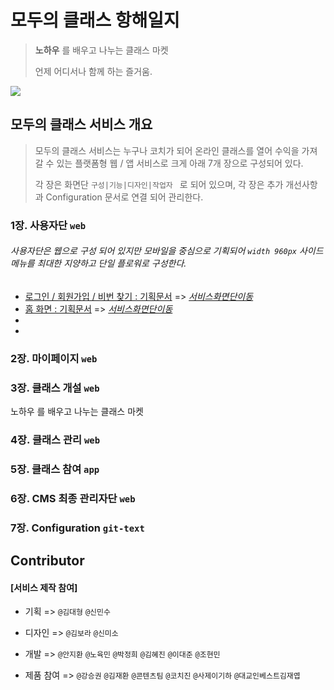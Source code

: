 # 모두의 클래스 항해일지

> **노하우** 를 배우고 나누는 클래스 마켓
>
> 언제 어디서나 함께 하는 즐거움. 



![](image/logo1024.png)







## 모두의 클래스 서비스 개요 

>  모두의 클래스 서비스는 누구나 코치가 되어 온라인 클래스를 열어 수익을 가져 갈 수 있는 플랫폼형 웹 / 앱 서비스로 크게 아래 7개 장으로 구성되어 있다.
>
> 각 장은 화면단 `구성|기능|디자인|작업자 `  로  되어 있으며, 각 장은 추가 개선사항과  Configuration 문서로 연결 되어 관리한다. 





### 1장. 사용자단  `web`

######  사용자단은 웹으로 구성 되어 있지만 모바일을 중심으로 기획되어 `width 960px` 사이드 메뉴를 최대한 지양하고 단일 플로워로 구성한다.  

 



- [로그인 / 회원가입 / 비번 찾기 : 기획문서](modooclass/home/login)   =>  [*서비스화면단이동*](https://www.modooclass.net/modoo/login)
- [홈 화면 : 기획문서](modooclass/home)  => [*서비스화면단이동*](https://www.modooclass.net/)
- 
- 

### 2장. 마이페이지  `web` 



### 3장. 클래스 개설  `web`

노하우 를 배우고 나누는 클래스 마켓

### 4장. 클래스 관리  `web`



### 5장. 클래스 참여  `app`



 ### 6장. CMS 최종 관리자단  `web`



### 7장. Configuration  `git-text`



##  Contributor 

#### [서비스 제작 참여]

- 기획 => `@김대형` `@신민수`

- 디자인 => `@김보라` `@신미소`

- 개발 => `@안지환` `@노육민` `@박정희` `@김혜진` `@이대준` `@조현민`

- 제품 참여 => `@강승권` `@김재환` `@콘텐츠팀` `@코치진` `@사제이기하` `@대교인베스트김재엽`

  